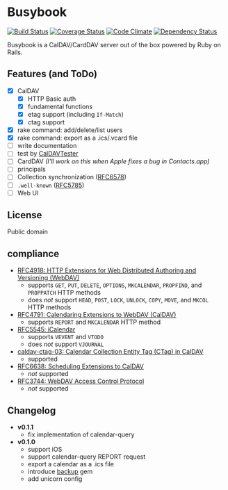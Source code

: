 Busybook
========
[![Build Status](https://travis-ci.org/nuta/busybook.svg?branch=master)](https://travis-ci.org/nuta/busybook)
[![Coverage Status](https://coveralls.io/repos/nuta/busybook/badge.svg?branch=master&service=github)](https://coveralls.io/github/nuta/busybook?branch=master)
[![Code Climate](https://codeclimate.com/github/nuta/busybook/badges/gpa.svg)](https://codeclimate.com/github/nuta/busybook)
[![Dependency Status](https://gemnasium.com/nuta/busybook.svg)](https://gemnasium.com/nuta/busybook)

Busybook is a CalDAV/CardDAV server out of the box powered by Ruby on Rails.

## Features (and ToDo)
- [x] CalDAV
  - [x] HTTP Basic auth
  - [x] fundamental functions
  - [x] etag support (including `If-Match`)
  - [x] ctag support
- [x] rake command: add/delete/list users
- [x] rake command: export as a .ics/.vcard file
- [ ] write documentation
- [ ] test by [CalDAVTester](http://calendarserver.org/wiki/CalDAVTester)
- [ ] CardDAV *(I'll work on this when Apple fixes a bug in Contacts.app)*
- [ ] principals
- [ ] Collection synchronization ([RFC6578](https://tools.ietf.org/html/rfc6578))
- [ ] `.well-known` ([RFC5785](https://tools.ietf.org/html/rfc5785))
- [ ] Web UI

## License
Public domain

## compliance
- [RFC4918: HTTP Extensions for Web Distributed Authoring and Versioning (WebDAV)](http://tools.ietf.org/html/rfc4918)
  - supports `GET`, `PUT`, `DELETE`, `OPTIONS`, `MKCALENDAR`, `PROPFIND`, and `PROPPATCH` HTTP methods
  - does *not* support `HEAD`, `POST`, `LOCK`, `UNLOCK`, `COPY`, `MOVE`, and `MKCOL` HTTP methods
- [RFC4791: Calendaring Extensions to WebDAV (CalDAV)](http://tools.ietf.org/html/rfc4791)
  - supports `REPORT` and `MKCALENDAR` HTTP method
- [RFC5545: iCalendar](http://tools.ietf.org/html/rfc5545)
  - supports `VEVENT` and `VTODO`
  - does *not* support `VJOURNAL`
- [caldav-ctag-03: Calendar Collection Entity Tag (CTag) in CalDAV](https://trac.calendarserver.org/browser/CalendarServer/trunk/doc/Extensions/caldav-ctag.txt)
  - supported
- [RFC6638: Scheduling Extensions to CalDAV](http://tools.ietf.org/html/rfc6638)
  - *not* supported
- [RFC3744: WebDAV Access Control Protocol](https://tools.ietf.org/html/rfc3744)
  - *not* supported

## Changelog
- **v0.1.1**
  - fix implementation of calendar-query
- **v0.1.0**
  - support iOS
  - support calendar-query REPORT request
  - export a calendar as a .ics file
  - introduce [backup](https://github.com/backup/backup) gem
  - add unicorn config
